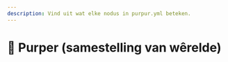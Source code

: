 ```yaml
---
description: Vind uit wat elke nodus in purpur.yml beteken.
---
```


# 🦑 Purper (samestelling van wêrelde)
